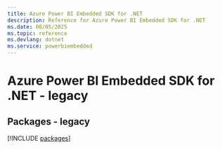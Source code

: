 ```yaml
---
title: Azure Power BI Embedded SDK for .NET
description: Reference for Azure Power BI Embedded SDK for .NET
ms.date: 08/05/2025
ms.topic: reference
ms.devlang: dotnet
ms.service: powerbiembedded
---
```

# Azure Power BI Embedded SDK for .NET - legacy
## Packages - legacy
[!INCLUDE [packages](power-bi-embedded-index.md)]